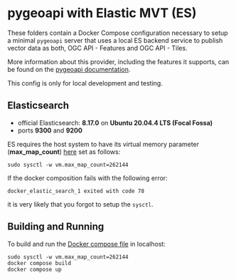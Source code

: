 # pygeoapi with Elastic MVT (ES)

These folders contain a Docker Compose configuration necessary to setup a minimal
`pygeoapi` server that uses a local ES backend service to publish vector data as both, OGC API - Features and OGC API - Tiles.

More information about this provider, including the features it supports, can be found on the [pygeoapi documentation](https://docs.pygeoapi.io/en/latest/data-publishing/ogcapi-tiles.html#providers#mvt-elastic).

This config is only for local development and testing.

## Elasticsearch

- official Elasticsearch: **8.17.0** on **Ubuntu 20.04.4 LTS (Focal Fossa)**
- ports **9300** and **9200**

ES requires the host system to have its virtual memory
parameter (**max_map_count**) [here](https://www.elastic.co/guide/en/elasticsearch/reference/current/vm-max-map-count.html)
set as follows:

```
sudo sysctl -w vm.max_map_count=262144
```

If the docker composition fails with the following error:
```
docker_elastic_search_1 exited with code 78
```

it is very likely that you forgot to setup the `sysctl`.

## Building and Running

To build and run the [Docker compose file](docker-compose.yml) in localhost:

```
sudo sysctl -w vm.max_map_count=262144
docker compose build
docker compose up
```